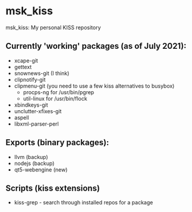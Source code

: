 # msk_kiss
msk_kiss: My personal KISS repository

## Currently 'working' packages (as of July 2021):
- xcape-git
- gettext
- snownews-git (I think)
- clipnotify-git
- clipmenu-git (you need to use a few kiss alternatives to busybox)
	- procps-ng for /usr/bin/pgrep
	- util-linux for /usr/bin/flock
- xbindkeys-git
- unclutter-xfixes-git
- aspell
- libxml-parser-perl

## Exports (binary packages):
- llvm (backup)
- nodejs (backup)
- qt5-webengine (new)

## Scripts (kiss extensions)
- kiss-grep - search through installed repos for a package
